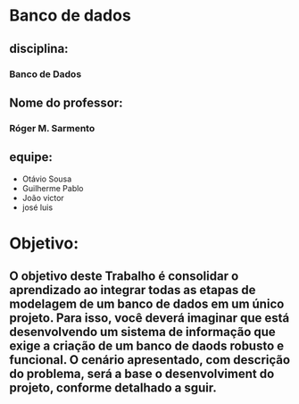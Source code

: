 # Banco de dados
## disciplina:
### Banco de Dados

## Nome do professor:
### Róger M. Sarmento

## equipe:
- Otávio Sousa
- Guilherme Pablo
- João victor
- josé luis

# Objetivo:
## O objetivo deste Trabalho é consolidar o aprendizado ao integrar todas as etapas de modelagem de um banco de dados em um único projeto. Para isso, você deverá imaginar que está desenvolvendo um sistema de informação que exige a criação de um banco de daods robusto e funcional. O cenário apresentado, com descrição do problema, será a base o desenvolviment do projeto, conforme detalhado a sguir.
